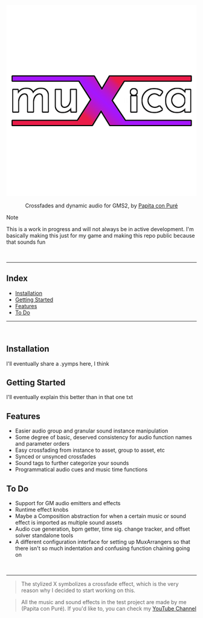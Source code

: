 <p align="center"><img src="https://github.com/PapitaConPure/muXica/blob/master/why.png"></p>
<p align="center"> Crossfades and dynamic audio for GMS2, by <a href="https://github.com/PapitaConPure">Papita con Puré</a></p>

> [!NOTE]
> This is a work in progress and will not always be in active development. I'm basically making this just for my game and making this repo public because that sounds fun

<br><hr>

## Index
* [Installation](#installation)
* [Getting Started](#getting-started)
* [Features](#features)
* [To Do](#to-do)
  
<hr><br>

## Installation
I'll eventually share a .yymps here, I think

## Getting Started
I'll eventually explain this better than in that one txt

## Features
* Easier audio group and granular sound instance manipulation
* Some degree of basic, deserved consistency for audio function names and parameter orders
* Easy crossfading from instance to asset, group to asset, etc
* Synced or unsynced crossfades
* Sound tags to further categorize your sounds
* Programmatical audio cues and music time functions

## To Do
* Support for GM audio emitters and effects
* Runtime effect knobs
* Maybe a Composition abstraction for when a certain music or sound effect is imported as multiple sound assets
* Audio cue generation, bpm getter, time sig. change tracker, and offset solver standalone tools
* A different configuration interface for setting up MuxArrangers so that there isn't so much indentation and confusing function chaining going on

<br><hr>

> The stylized X symbolizes a crossfade effect, which is the very reason why I decided to start working on this.

> All the music and sound effects in the test project are made by me (Papita con Puré). If you'd like to, you can check my [YouTube Channel](https://www.youtube.com/@PapitaPure?sub_confirmation=1)
